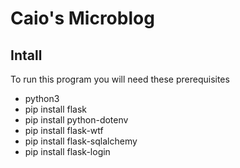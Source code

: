 # Caio's Microblog
## Intall
To run this program you will need these prerequisites
- python3
- pip install flask
- pip install python-dotenv
- pip install flask-wtf
- pip install flask-sqlalchemy
- pip install flask-login
